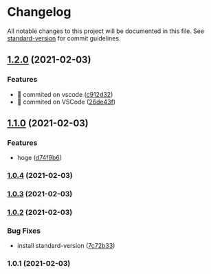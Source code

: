 # Changelog

All notable changes to this project will be documented in this file. See [standard-version](https://github.com/conventional-changelog/standard-version) for commit guidelines.

## [1.2.0](https://github.com/shin1127/pracGitflow/compare/v1.1.0...v1.2.0) (2021-02-03)


### Features

* :art: commited on vscode ([c912d32](https://github.com/shin1127/pracGitflow/commit/c912d321efa2d647f0a5eb09b19742cd977f6585))
* :art: commited on VSCode ([26de43f](https://github.com/shin1127/pracGitflow/commit/26de43fbc5ed9615857e0401036adbbb21ee2c97))

## [1.1.0](https://github.com/shin1127/pracGitflow/compare/v1.0.4...v1.1.0) (2021-02-03)


### Features

* hoge ([d74f9b6](https://github.com/shin1127/pracGitflow/commit/d74f9b695a0d94fc2de7c8d857a760323dbaf216))

### [1.0.4](https://github.com/shin1127/pracGitflow/compare/v1.0.3...v1.0.4) (2021-02-03)

### [1.0.3](https://github.com/shin1127/pracGitflow/compare/v1.0.2...v1.0.3) (2021-02-03)

### [1.0.2](https://github.com/shin1127/pracGitflow/compare/v1.0.1...v1.0.2) (2021-02-03)


### Bug Fixes

* install standard-version ([7c72b33](https://github.com/shin1127/pracGitflow/commit/7c72b33d42039eab7479469bd8fe4a16b01743ad))

### 1.0.1 (2021-02-03)
